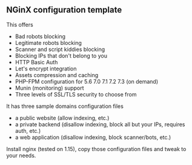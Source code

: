 ## NGinX configuration template

This offers 
* Bad robots blocking
* Legitimate robots blocking 
* Scanner and script kiddies blocking
* Blocking IPs that don't belong to you 
* HTTP Basic Auth
* Let's encrypt integration
* Assets compression and caching
* PHP-FPM configuration for 5.6 7.0 7.1 7.2 7.3 (on demand)
* Munin (monitoring) support
* Three levels of SSL/TLS security to choose from

It has three sample domains configuration files 
* a public website (allow indexing, etc.)
* a private backend (disallow indexing, block all but your IPs, requires auth, etc.)
* a web application (disallow indexing, block scanner/bots, etc.)

Install nginx (tested on 1.15), copy those configuration files and tweak to your needs.